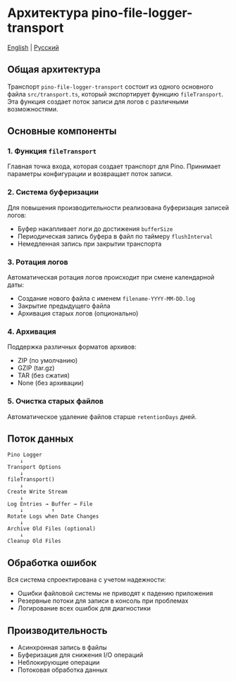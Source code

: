 # Архитектура pino-file-logger-transport

[English](ARCHITECTURE.md) | [Русский](ARCHITECTURE_RU.md)

## Общая архитектура

Транспорт `pino-file-logger-transport` состоит из одного основного файла `src/transport.ts`, который экспортирует функцию `fileTransport`. Эта функция создает поток записи для логов с различными возможностями.

## Основные компоненты

### 1. Функция `fileTransport`
Главная точка входа, которая создает транспорт для Pino. Принимает параметры конфигурации и возвращает поток записи.

### 2. Система буферизации
Для повышения производительности реализована буферизация записей логов:
- Буфер накапливает логи до достижения `bufferSize`
- Периодическая запись буфера в файл по таймеру `flushInterval`
- Немедленная запись при закрытии транспорта

### 3. Ротация логов
Автоматическая ротация логов происходит при смене календарной даты:
- Создание нового файла с именем `filename-YYYY-MM-DD.log`
- Закрытие предыдущего файла
- Архивация старых логов (опционально)

### 4. Архивация
Поддержка различных форматов архивов:
- ZIP (по умолчанию)
- GZIP (tar.gz)
- TAR (без сжатия)
- None (без архивации)

### 5. Очистка старых файлов
Автоматическое удаление файлов старше `retentionDays` дней.

## Поток данных

```
Pino Logger
    ↓
Transport Options
    ↓
fileTransport()
    ↓
Create Write Stream
    ↓
Log Entries → Buffer → File
    ↓         ↑
Rotate Logs when Date Changes
    ↓
Archive Old Files (optional)
    ↓
Cleanup Old Files
```

## Обработка ошибок

Вся система спроектирована с учетом надежности:
- Ошибки файловой системы не приводят к падению приложения
- Резервные потоки для записи в консоль при проблемах
- Логирование всех ошибок для диагностики

## Производительность

- Асинхронная запись в файлы
- Буферизация для снижения I/O операций
- Неблокирующие операции
- Потоковая обработка данных